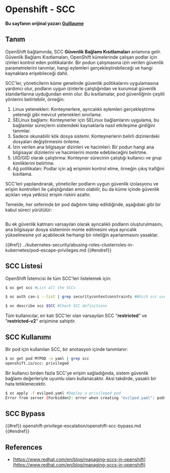 # Openshift - SCC

**Bu sayfanın orijinal yazarı** [**Guillaume**](https://www.linkedin.com/in/guillaume-chapela-ab4b9a196)

## Tanım

OpenShift bağlamında, SCC **Güvenlik Bağlamı Kısıtlamaları** anlamına gelir. Güvenlik Bağlamı Kısıtlamaları, OpenShift kümelerinde çalışan podlar için izinleri kontrol eden politikalardır. Bir podun çalışmasına izin verilen güvenlik parametrelerini tanımlar, hangi eylemleri gerçekleştirebileceği ve hangi kaynaklara erişebileceği dahil.

SCC'ler, yöneticilerin küme genelinde güvenlik politikalarını uygulamasına yardımcı olur, podların uygun izinlerle çalıştığından ve kurumsal güvenlik standartlarına uyduğundan emin olur. Bu kısıtlamalar, pod güvenliğinin çeşitli yönlerini belirtebilir, örneğin:

1. Linux yetenekleri: Konteynerlere, ayrıcalıklı eylemleri gerçekleştirme yeteneği gibi mevcut yetenekleri sınırlama.
2. SELinux bağlamı: Konteynerler için SELinux bağlamlarını uygulama, bu bağlamlar süreçlerin sistemdeki kaynaklarla nasıl etkileşime girdiğini tanımlar.
3. Sadece okunabilir kök dosya sistemi: Konteynerlerin belirli dizinlerdeki dosyaları değiştirmesini önleme.
4. İzin verilen ana bilgisayar dizinleri ve hacimleri: Bir podun hangi ana bilgisayar dizinlerini ve hacimlerini monte edebileceğini belirtme.
5. UID/GID olarak çalıştırma: Konteyner sürecinin çalıştığı kullanıcı ve grup kimliklerini belirtme.
6. Ağ politikaları: Podlar için ağ erişimini kontrol etme, örneğin çıkış trafiğini kısıtlama.

SCC'leri yapılandırarak, yöneticiler podların uygun güvenlik izolasyonu ve erişim kontrolleri ile çalıştığından emin olabilir, bu da küme içinde güvenlik açıkları veya yetkisiz erişim riskini azaltır.

Temelde, her seferinde bir pod dağıtımı talep edildiğinde, aşağıdaki gibi bir kabul süreci yürütülür:

<figure><img src="../../images/Managing SCCs in OpenShift-1.png" alt=""><figcaption></figcaption></figure>

Bu ek güvenlik katmanı varsayılan olarak ayrıcalıklı podların oluşturulmasını, ana bilgisayar dosya sisteminin monte edilmesini veya ayrıcalık yükselmesine yol açabilecek herhangi bir niteliğin ayarlanmasını yasaklar.

{{#ref}}
../kubernetes-security/abusing-roles-clusterroles-in-kubernetes/pod-escape-privileges.md
{{#endref}}

## SCC Listesi

OpenShift İstemcisi ile tüm SCC'leri listelemek için:
```bash
$ oc get scc #List all the SCCs

$ oc auth can-i --list | grep securitycontextconstraints #Which scc user can use

$ oc describe scc $SCC #Check SCC definitions
```
Tüm kullanıcılar, en katı SCC'ler olan varsayılan SCC "**restricted**" ve "**restricted-v2**" erişimine sahiptir.

## SCC Kullanımı

Bir pod için kullanılan SCC, bir anotasyon içinde tanımlanır:
```bash
$ oc get pod MYPOD -o yaml | grep scc
openshift.io/scc: privileged
```
Bir kullanıcı birden fazla SCC'ye erişim sağladığında, sistem güvenlik bağlamı değerleriyle uyumlu olanı kullanacaktır. Aksi takdirde, yasaklı bir hata tetiklenecektir.
```bash
$ oc apply -f evilpod.yaml #Deploy a privileged pod
Error from server (Forbidden): error when creating "evilpod.yaml": pods "evilpod" is forbidden: unable to validate against any security context constrain
```
## SCC Bypass

{{#ref}}
openshift-privilege-escalation/openshift-scc-bypass.md
{{#endref}}

## References

- [https://www.redhat.com/en/blog/managing-sccs-in-openshift](https://www.redhat.com/en/blog/managing-sccs-in-openshift)
